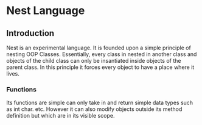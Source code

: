 # Nest Language
## Introduction
Nest is an experimental language. It is founded upon a simple principle of nesting OOP Classes. Essentially, every class in nested in another class and objects of the child class can only be insantiated inside objects of the parent class. In this principle it forces every object to have a place where it lives. 

### Functions
Its functions are simple can only take in and return simple data types such as int char. etc. However it can also modify objects outside its method definition but which are in its visible scope.
